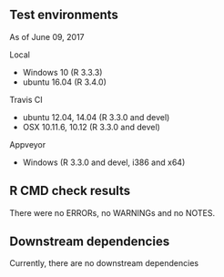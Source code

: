 ## Test environments
As of June 09, 2017

Local
* Windows 10 (R 3.3.3)
* ubuntu 16.04 (R 3.4.0)

Travis CI
* ubuntu 12.04, 14.04 (R 3.3.0 and devel)
* OSX 10.11.6, 10.12 (R 3.3.0 and devel)

Appveyor
* Windows (R 3.3.0 and devel, i386 and x64)


## R CMD check results

There were no ERRORs, no WARNINGs and no NOTES.

## Downstream dependencies

Currently, there are no downstream dependencies
